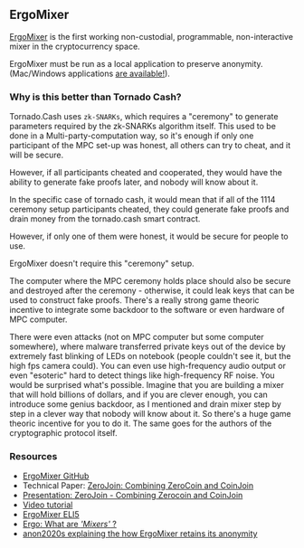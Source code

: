 ## ErgoMixer

[ErgoMixer](https://github.com/ergoMixer/ergoMixBack) is the first working non-custodial, programmable, non-interactive mixer in the cryptocurrency space. 


ErgoMixer must be run as a local application to preserve anonymity. (Mac/Windows applications [are available!](https://github.com/ergoMixer/ergoMixBack/releases)). 

### Why is this better than Tornado Cash? 

Tornado.Cash uses `zk-SNARKs`, which requires a "ceremony" to generate parameters required by the zk-SNARKs algorithm itself. This used to be done in a Multi-party-computation way, so it's enough if only one participant of the MPC set-up was honest, all others can try to cheat, and it will be secure. 

However, if all participants cheated and cooperated, they would have the ability to generate fake proofs later, and nobody will know about it.

In the specific case of tornado cash, it would mean that if all of the 1114 ceremony setup participants cheated, they could generate fake proofs and drain money from the tornado.cash smart contract.

However, if only one of them were honest, it would be secure for people to use.

ErgoMixer doesn't require this "ceremony" setup.

The computer where the MPC ceremony holds place should also be secure and destroyed after the ceremony - otherwise, it could leak keys that can be used to construct fake proofs. There's a really strong game theoric incentive to integrate some backdoor to the software or even hardware of MPC computer. 

There were even attacks (not on MPC computer but some computer somewhere), where malware transferred private keys out of the device by extremely fast blinking of LEDs on notebook (people couldn't see it, but the high fps camera could). You can even use high-frequency audio output or even "esoteric" hard to detect things like high-frequency RF noise. You would be surprised what's possible. Imagine that you are building a mixer that will hold billions of dollars, and if you are clever enough, you can introduce some genius backdoor, as I mentioned and drain mixer step by step in a clever way that nobody will know about it. So there's a huge game theoric incentive for you to do it. The same goes for the authors of the cryptographic protocol itself. 


### Resources
- [ErgoMixer GitHub](https://github.com/ergoMixer/ergoMixBack)
- Technical Paper: [ZeroJoin: Combining ZeroCoin and CoinJoin](https://eprint.iacr.org/2020/560.pdf)
- [Presentation: ZeroJoin - Combining Zerocoin and CoinJoin](https://ergoplatform.org/docs/CBT_2020_ZeroJoin_Combining_Zerocoin_and_CoinJoin_v3.pdf)
- [Video tutorial](https://www.youtube.com/watch?v=03_2HH82Plw)
- [ErgoMixer ELI5](https://ergoplatform.org/en/blog/2021-05-12-ergomixer/)
- [Ergo: What are *'Mixers'* ?](https://ergoplatform.org/en/blog/2021-05-19-ergo-what-are-bitcoin-mixers/)
- [anon2020s explaining the how ErgoMixer retains its anonymity](https://discord.com/channels/668903786361651200/762308254159863818/885284185173024799)
